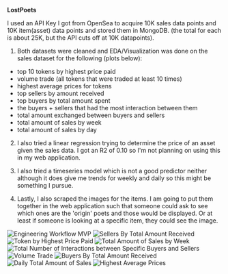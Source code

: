 **LostPoets** 

I used an API Key I got from OpenSea to acquire 10K sales data points and 10K item(asset) data points and stored them in MongoDB. 
(the total for each is about 25K, but the API cuts off at 10K datapoints). 

1. Both datasets were cleaned and EDA/Visualization was done on the sales dataset for the following (plots below): 
- top 10 tokens by highest price paid  
- volume trade (all tokens that were traded at least 10 times) 
- highest average prices for tokens 
- top sellers by amount received 
- top buyers by total amount spent 
- the buyers + sellers that had the most interaction between them
- total amount exchanged between buyers and sellers 
- total amount of sales by week 
- total amount of sales by day 

2. I also tried a linear regression trying to determine the price of an asset given the sales data. I got an R2 of 0.10 so I'm not planning on using this in my web application. 
3. I also tried a timeseries model which is not a good predictor neither although it does give me trends for weekly and daily so this might be something I pursue. 

4. Lastly, I also scraped the images for the items. I am going to put them together in the web application such that someone could ask to see which ones are the 'origin' poets and those would be displayed. Or at least if someone is looking at a specific item, they could see the image.  



![Engineering Workflow MVP](https://user-images.githubusercontent.com/81533137/145894991-c603f3b1-f071-44c6-9407-9a3830b71a55.png)
![Sellers By Total Amount Received](https://user-images.githubusercontent.com/81533137/145896218-e6e7f8b0-14fb-43c0-a760-9f609ba9dd21.png)
![Token by Highest Price Paid](https://user-images.githubusercontent.com/81533137/145896221-1a60c726-0743-40e5-8c23-73b619feb596.png)
![Total Amount of Sales by Week](https://user-images.githubusercontent.com/81533137/145896223-a6a212a9-d725-46ec-b6ac-5fa6d153daf8.png)
![Total Number of Interactions between Specific Buyers and Sellers](https://user-images.githubusercontent.com/81533137/145896227-52394fa6-5c81-47b8-a02b-0f609f5a7d98.png)
![Volume Trade](https://user-images.githubusercontent.com/81533137/145896405-2b864d7e-724d-440b-b303-f9afad15fe6f.png)
![Buyers By Total Amount Received](https://user-images.githubusercontent.com/81533137/145896273-0e8408b9-5f7f-4af3-bae0-e5c1235d2b23.png)
![Daily Total Amount of Sales](https://user-images.githubusercontent.com/81533137/145896274-e47cc5f2-e588-4654-82f3-9c22bfa582eb.png)
![Highest Average Prices](https://user-images.githubusercontent.com/81533137/145896383-1f10fcf2-e566-4c37-8cf9-8a8cc6c9456a.png)
